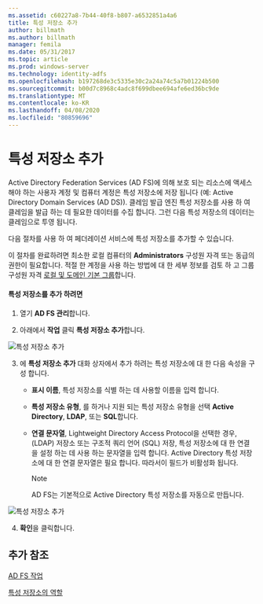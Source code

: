 ```yaml
---
ms.assetid: c60227a8-7b44-40f8-b807-a6532851a4a6
title: 특성 저장소 추가
author: billmath
ms.author: billmath
manager: femila
ms.date: 05/31/2017
ms.topic: article
ms.prod: windows-server
ms.technology: identity-adfs
ms.openlocfilehash: b197268de3c5335e30c2a24a74c5a7b01224b500
ms.sourcegitcommit: b00d7c8968c4adc8f699dbee694afe6ed36bc9de
ms.translationtype: MT
ms.contentlocale: ko-KR
ms.lasthandoff: 04/08/2020
ms.locfileid: "80859696"
---
```

# <a name="add-an-attribute-store"></a>특성 저장소 추가


Active Directory Federation Services \(AD FS\)에 의해 보호 되는 리소스에 액세스 해야 하는 사용자 계정 및 컴퓨터 계정은 특성 저장소에 저장 됩니다 (예: Active Directory Domain Services \(AD DS\)). 클레임 발급 엔진 특성 저장소를 사용 하 여 클레임을 발급 하는 데 필요한 데이터를 수집 합니다. 그런 다음 특성 저장소의 데이터는 클레임으로 투영 됩니다.  
  
다음 절차를 사용 하 여 페더레이션 서비스에 특성 저장소를 추가할 수 있습니다.  
  
이 절차를 완료하려면 최소한 로컬 컴퓨터의 **Administrators** 구성원 자격 또는 동급의 권한이 필요합니다.  적절 한 계정을 사용 하는 방법에 대 한 세부 정보를 검토 하 고 그룹 구성원 자격 [로컬 및 도메인 기본 그룹](https://go.microsoft.com/fwlink/?LinkId=83477)합니다.   
  
#### <a name="to-add-an-attribute-store"></a>특성 저장소를 추가 하려면  
  
1.  열기 **AD FS 관리**합니다.  
  
2.  아래에서 **작업** 클릭 **특성 저장소 추가**합니다.  

![특성 저장소 추가](media/Add-an-Attribute-Store/addstore1.PNG)
  
3. 에 **특성 저장소 추가** 대화 상자에서 추가 하려는 특성 저장소에 대 한 다음 속성을 구성 합니다.  
  
   -   **표시 이름**, 특성 저장소를 식별 하는 데 사용할 이름을 입력 합니다.  
  
   -   **특성 저장소 유형**, 를 하거나 지원 되는 특성 저장소 유형을 선택 **Active Directory**, **LDAP**, 또는 **SQL**합니다.  
  
   -   **연결 문자열**, Lightweight Directory Access Protocol을 선택한 경우, \(LDAP\) 저장소 또는 구조적 쿼리 언어 \(SQL\) 저장, 특성 저장소에 대 한 연결을 설정 하는 데 사용 하는 문자열을 입력 합니다. Active Directory 특성 저장소에 대 한 연결 문자열은 필요 합니다. 따라서이 필드가 비활성화 됩니다.  
  
       > [!NOTE]  
       > AD FS는 기본적으로 Active Directory 특성 저장소를 자동으로 만듭니다.  
 
![특성 저장소 추가](media/Add-an-Attribute-Store/addstore2.PNG) 

4. **확인**을 클릭합니다.  
  
## <a name="additional-references"></a>추가 참조  

[AD FS 작업](../../ad-fs/AD-FS-2016-Operations.md)
  
[특성 저장소의 역할](../../ad-fs/technical-reference/The-Role-of-Attribute-Stores.md)  
